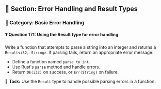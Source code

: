 ## 📘 Section: Error Handling and Result Types  
### 🔹 Category: Basic Error Handling  
#### ❓ Question 171: Using the Result type for error handling

Write a function that attempts to parse a string into an integer and returns a `Result<i32, String>`. If parsing fails, return an appropriate error message.

- Define a function named `parse_to_int`.
- Use Rust's `parse` method and handle errors.
- Return `Ok(i32)` on success, or `Err(String)` on failure.

🔧 **Task:** Use the `Result` type to handle possible parsing errors in a function.
